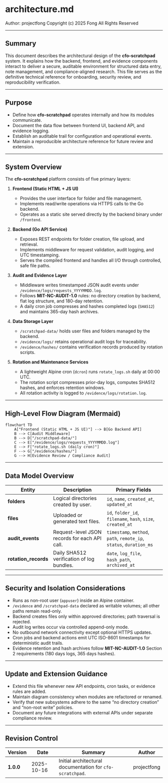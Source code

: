 # architecture.md

Author: projectfong
Copyright (c) 2025 Fong
All Rights Reserved

---

## Summary

This document describes the architectural design of the **cfo-scratchpad** system.
It explains how the backend, frontend, and evidence components interact to deliver a secure, auditable environment for structured data entry, note management, and compliance-aligned research.
This file serves as the definitive technical reference for onboarding, security review, and reproducibility verification.

---

## Purpose

* Define how **cfo-scratchpad** operates internally and how its modules communicate.
* Document the data flow between frontend UI, backend API, and evidence logging.
* Establish an auditable trail for configuration and operational events.
* Maintain a reproducible architecture reference for future review and extension.

---

## System Overview

The **cfo-scratchpad** platform consists of five primary layers:

1. **Frontend (Static HTML + JS UI)**

   * Provides the user interface for folder and file management.
   * Implements read/write operations via HTTPS calls to the Go backend.
   * Operates as a static site served directly by the backend binary under `/frontend`.

2. **Backend (Go API Service)**

   * Exposes REST endpoints for folder creation, file upload, and retrieval.
   * Implements middleware for request validation, audit logging, and UTC timestamping.
   * Serves the compiled frontend and handles all I/O through controlled, safe file paths.

3. **Audit and Evidence Layer**

   * Middleware writes timestamped JSON audit events under `/evidence/logs/requests_YYYYMMDD.log`.
   * Follows **MIT-NC-AUDIT-1.0** rules: no directory creation by backend, flat log structure, and 180-day retention.
   * A daily cron job compresses and hashes completed logs (`SHA512`) and maintains 365-day hash archives.

4. **Data Storage Layer**

   * `/scratchpad-data/` holds user files and folders managed by the backend.
   * `/evidence/logs/` retains operational audit logs for traceability.
   * `/evidence/hashes/` contains verification records produced by rotation scripts.

5. **Rotation and Maintenance Services**

   * A lightweight Alpine cron (`dcron`) runs `rotate_logs.sh` daily at 00:00 UTC.
   * The rotation script compresses prior-day logs, computes SHA512 hashes, and enforces retention windows.
   * All rotation activity is logged to `/evidence/logs/rotation.log`.

---

## High-Level Flow Diagram (Mermaid)

```mermaid
flowchart TD
    A["Frontend (Static HTML + JS UI)"] --> B[Go Backend API]
    B --> C[Audit Middleware]
    B --> D["/scratchpad-data/"]
    C --> E["/evidence/logs/requests_YYYYMMDD.log"]
    E --> F["rotate_logs.sh (daily cron)"]
    F --> G["/evidence/hashes/"]
    G --> H[Evidence Review / Compliance Audit]
```

---

## Data Model Overview

| Entity               | Description                                   | Primary Fields                                                      |
| -------------------- | --------------------------------------------- | ------------------------------------------------------------------- |
| **folders**          | Logical directories created by user.          | `id`, `name`, `created_at`, `updated_at`                            |
| **files**            | Uploaded or generated text files.             | `id`, `folder_id`, `filename`, `hash`, `size`, `created_at`         |
| **audit_events**     | Request-level JSON records for each API call. | `timestamp`, `method`, `path`, `remote_ip`, `status`, `duration_ms` |
| **rotation_records** | Daily SHA512 verification of log bundles.     | `date`, `log_file`, `hash_path`, `archived_at`                      |

---

## Security and Isolation Considerations

* Runs as non-root user (`appuser`) inside an Alpine container.
* `/evidence` and `/scratchpad-data` declared as writable volumes; all other paths remain read-only.
* Backend creates files only within approved directories; path traversal is rejected.
* Audit log writes occur via controlled append-only mode.
* No outbound network connectivity except optional HTTPS updates.
* Cron jobs and backend actions emit UTC ISO-8601 timestamps for deterministic audit trails.
* Evidence retention and hash archives follow **MIT-NC-AUDIT-1.0** Section 2 requirements (180 days logs, 365 days hashes).

---

## Update and Extension Guidance

* Extend this file whenever new API endpoints, cron tasks, or evidence rules are added.
* Maintain diagram consistency when modules are refactored or renamed.
* Verify that new subsystems adhere to the same “no directory creation” and “non-root write” policies.
* Document any future integrations with external APIs under separate compliance review.

---

## Revision Control

| Version   | Date       | Summary                                                   | Author      |
| --------- | ---------- | --------------------------------------------------------- | ----------- |
| **1.0.0** | 2025-10-16 | Initial architectural documentation for `cfo-scratchpad`. | projectfong |
